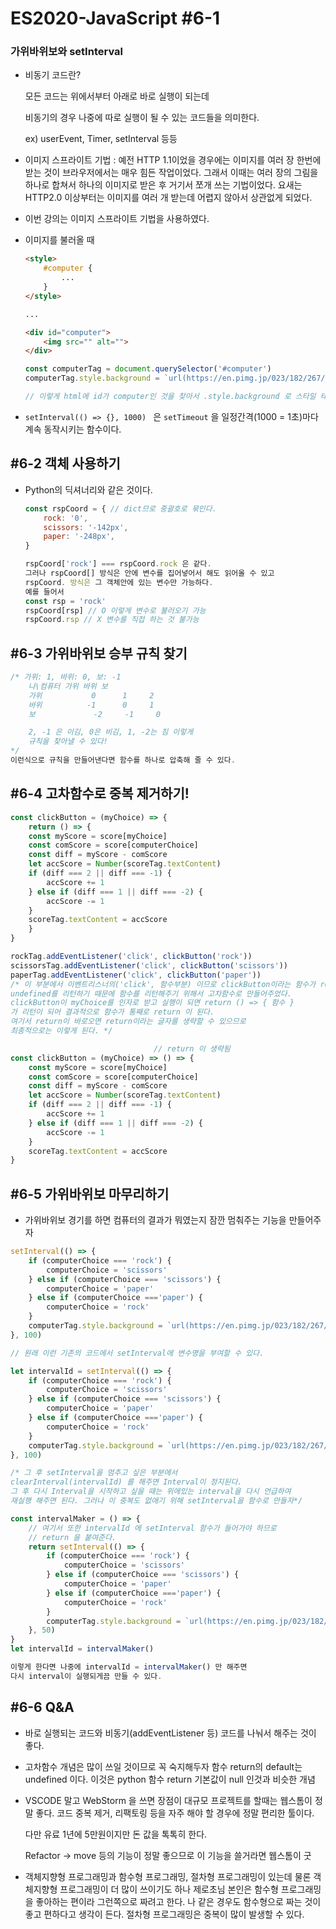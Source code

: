 # ES2020-JavaScript #6-1

### 가위바위보와 setInterval

- 비동기 코드란?

  모든 코드는 위에서부터 아래로 바로 실행이 되는데 

  비동기의 경우 나중에 따로 실행이 될 수 있는 코드들을 의미한다.

  ex) userEvent, Timer, setInterval 등등 

- 이미지 스프라이트 기법 : 예전 HTTP 1.1이었을 경우에는 이미지를 여러 장 한번에 받는 것이 브라우저에서는 매우 힘든 작업이었다. 그래서 이때는 여러 장의 그림을 하나로 합쳐서 하나의 이미지로 받은 후 거기서 쪼개 쓰는 기법이었다. 요새는 HTTP2.0 이상부터는 이미지를 여러 개 받는데 어렵지 않아서 상관없게 되었다.

- 이번 강의는 이미지 스프라이트 기법을 사용하였다.

- 이미지를 불러올 때

  ```html
  <style>
      #computer {
          ...
      }
  </style>
  
  ...
  
  <div id="computer">
      <img src="" alt="">
  </div>
  ```

  

  ```javascript
  const computerTag = document.querySelector('#computer')
  computerTag.style.background = `url(https://en.pimg.jp/023/182/267/1/23182267.jpg)  0 0`
  
  // 이렇게 html에 id가 computer인 것을 찾아서 .style.background 로 스타일 태그에 접근하여 background를 `url(주소)` 로 나타내었다.
  ```

- `setInterval(() => {}, 1000) ` 은 `setTimeout` 을 일정간격(1000 = 1초)마다 계속 동작시키는 함수이다. 



## #6-2 객체 사용하기

- Python의 딕셔너리와 같은 것이다.

  ```javascript
  const rspCoord = { // dict므로 중괄호로 묶인다.
      rock: '0',
      scissors: '-142px',
      paper: '-248px',
  }
  
  rspCoord['rock'] === rspCoord.rock 은 같다.
  그러나 rspCoord[] 방식은 안에 변수를 집어넣어서 해도 읽어올 수 있고
  rspCoord. 방식은 그 객체안에 있는 변수만 가능하다.
  예를 들어서
  const rsp = 'rock'
  rspCoord[rsp] // O 이렇게 변수로 불러오기 가능
  rspCoord.rsp // X 변수를 직접 하는 것 불가능
  ```



## #6-3 가위바위보 승부 규칙 찾기

```javascript
/* 가위: 1, 바위: 0, 보: -1
    나\컴퓨터 가위 바위 보
    가위           0      1     2
    바위          -1      0     1
    보             -2     -1     0

    2, -1 은 이김, 0은 비김, 1, -2는 짐 이렇게
    규칙을 찾아낼 수 있다!
*/
이런식으로 규칙을 만들어낸다면 함수를 하나로 압축해 줄 수 있다.
```



## #6-4 고차함수로 중복 제거하기!

```javascript
const clickButton = (myChoice) => {
    return () => {
    const myScore = score[myChoice]
    const comScore = score[computerChoice]
    const diff = myScore - comScore
    let accScore = Number(scoreTag.textContent)
    if (diff === 2 || diff === -1) {
        accScore += 1
    } else if (diff === 1 || diff === -2) {
        accScore -= 1
    }
    scoreTag.textContent = accScore
    }
}

rockTag.addEventListener('click', clickButton('rock'))
scissorsTag.addEventListener('click', clickButton('scissors'))
paperTag.addEventListener('click', clickButton('paper'))
/* 이 부분에서 이벤트리스너의('click', 함수부분) 이므로 clickButton이라는 함수가 return 하는 것이 함수여야 한다. 평상 시 함수는 return 값이 없으면
undefined를 리턴하기 때문에 함수를 리턴해주기 위해서 고차함수로 만들어주었다.
clickButton이 myChoice를 인자로 받고 실행이 되면 return () => { 함수 }
가 리턴이 되어 결과적으로 함수가 통째로 return 이 된다.
여기서 return이 바로오면 return이라는 글자를 생략할 수 있으므로
최종적으로는 이렇게 된다. */

								// return 이 생략됨
const clickButton = (myChoice) => () => {
    const myScore = score[myChoice]
    const comScore = score[computerChoice]
    const diff = myScore - comScore
    let accScore = Number(scoreTag.textContent)
    if (diff === 2 || diff === -1) {
        accScore += 1
    } else if (diff === 1 || diff === -2) {
        accScore -= 1
    }
    scoreTag.textContent = accScore
}

```



## #6-5 가위바위보 마무리하기

- 가위바위보 경기를 하면 컴퓨터의 결과가 뭐였는지 잠깐 멈춰주는 기능을 만들어주자

```javascript
setInterval(() => {
    if (computerChoice === 'rock') {
        computerChoice = 'scissors'
    } else if (computerChoice === 'scissors') {
        computerChoice = 'paper'
    } else if (computerChoice ==='paper') {
        computerChoice = 'rock'
    }
    computerTag.style.background = `url(https://en.pimg.jp/023/182/267/1/23182267.jpg)  ${rspCoord[computerChoice]} 0`
}, 100)

// 원래 이런 기존의 코드에서 setInterval에 변수명을 부여할 수 있다.

let intervalId = setInterval(() => {
    if (computerChoice === 'rock') {
        computerChoice = 'scissors'
    } else if (computerChoice === 'scissors') {
        computerChoice = 'paper'
    } else if (computerChoice ==='paper') {
        computerChoice = 'rock'
    }
    computerTag.style.background = `url(https://en.pimg.jp/023/182/267/1/23182267.jpg)  ${rspCoord[computerChoice]} 0`
}, 100)

/* 그 후 setInterval을 멈추고 싶은 부분에서
clearInterval(intervalId) 를 해주면 Interval이 정지된다.
그 후 다시 Interval을 시작하고 싶을 때는 위에있는 interval을 다시 언급하여
재실행 해주면 된다. 그러나 이 중복도 없애기 위해 setInterval을 함수로 만들자*/

const intervalMaker = () => {
    // 여기서 또한 intervalId 에 setInterval 함수가 들어가야 하므로
    // return 을 붙여준다.
    return setInterval(() => {
        if (computerChoice === 'rock') {
            computerChoice = 'scissors'
        } else if (computerChoice === 'scissors') {
            computerChoice = 'paper'
        } else if (computerChoice ==='paper') {
            computerChoice = 'rock'
        }
        computerTag.style.background = `url(https://en.pimg.jp/023/182/267/1/23182267.jpg)  ${rspCoord[computerChoice]} 0`
    }, 50)
}
let intervalId = intervalMaker()

이렇게 한다면 나중에 intervalId = intervalMaker() 만 해주면
다시 interval이 실행되게끔 만들 수 있다.
```



## #6-6 Q&A

- 바로 실행되는 코드와 비동기(addEventListener 등) 코드를 나눠서 해주는 것이 좋다.
- 고차함수 개념은 많이 쓰일 것이므로 꼭 숙지해두자 함수 return의 default는 undefined 이다. 이것은 python 함수 return 기본값이 null 인것과 비슷한 개념

- VSCODE 말고 WebStorm 을 쓰면 장점이 대규모 프로젝트를 할때는 웹스톰이 정말 좋다. 코드 중복 제거, 리팩토링 등을 자주 해야 할 경우에 정말 편리한 툴이다.

  다만 유료 1년에 5만원이지만 돈 값을 톡톡히 한다.

  Refactor -> move 등의 기능이 정말 좋으므로 이 기능을 쓸거라면 웹스톰이 굿

- 객체지향형 프로그래밍과 함수형 프로그래밍, 절차형 프로그래밍이 있는데 물론 객체지향형 프로그래밍이 더 많이 쓰이기도 하나 제로초님 본인은 함수형 프로그래밍을 좋아하는 편이라 그런쪽으로 짜려고 한다. 나 같은 경우도 함수형으로 짜는 것이 좋고 편하다고 생각이 든다. 절차형 프로그래밍은 중복이 많이 발생할 수 있다.